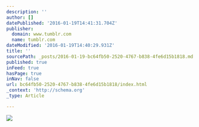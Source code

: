 ```yaml
---
description: ''
author: []
datePublished: '2016-01-19T14:41:31.704Z'
publisher:
  domain: www.tumblr.com
  name: tumblr.com
dateModified: '2016-01-19T14:40:29.931Z'
title: ''
sourcePath: _posts/2016-01-19-bc64fb50-2520-4767-b838-4fe6d15b1818.md
published: true
inFeed: true
hasPage: true
inNav: false
url: bc64fb50-2520-4767-b838-4fe6d15b1818/index.html
_context: 'http://schema.org'
_type: Article

---
```

![](https://45.media.tumblr.com/e84728f5bc6aa07dea78a22b2a61c115/tumblr_n1lff02oot1trd69ro1_500.gif)